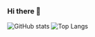 ### Hi there 👋
![GitHub stats](https://github-readme-stats.vercel.app/api?username=gavanaken&show_icons=true&hide_title=true&count_private=true&theme=prussian)
![Top Langs](https://github-readme-stats.vercel.app/api/top-langs/?username=gavanaken&hide=html,tex&layout=compact&card_height=350&custom_title=Languages&theme=prussian)
<!--
**gavanaken/gavanaken** is a ✨ _special_ ✨ repository because its `README.md` (this file) appears on your GitHub profile.

Here are some ideas to get you started:

- 🔭 I’m currently working on ...
- 🌱 I’m currently learning ...
- 👯 I’m looking to collaborate on ...
- 🤔 I’m looking for help with ...
- 💬 Ask me about ...
- 📫 How to reach me: ...
- 😄 Pronouns: ...
- ⚡ Fun fact: ...
-->
